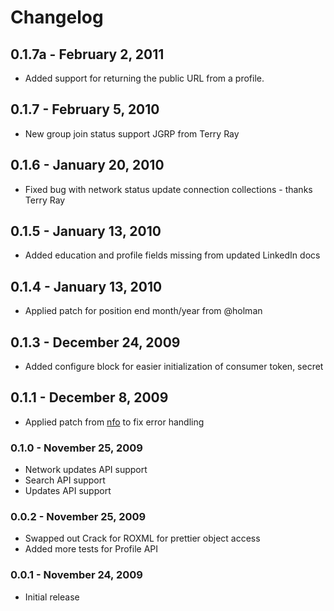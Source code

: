# Changelog

##  0.1.7a - February 2, 2011

* Added support for returning the public URL from a profile.

##  0.1.7 - February 5, 2010

* New group join status support JGRP from Terry Ray

##  0.1.6 - January 20, 2010

* Fixed bug with network status update connection collections - thanks Terry Ray

##  0.1.5 - January 13, 2010
* Added education and profile fields missing from updated LinkedIn docs
##  0.1.4 - January 13, 2010

* Applied patch for position end month/year from @holman

##  0.1.3 - December 24, 2009

* Added configure block for easier initialization of consumer token, secret

##  0.1.1 - December 8, 2009

* Applied patch from [nfo](http://github.com/nfo) to fix error handling 

### 0.1.0 - November 25, 2009

* Network updates API support
* Search API support
* Updates API support

### 0.0.2 - November 25, 2009

* Swapped out Crack for ROXML for prettier object access
* Added more tests for Profile API

### 0.0.1 - November 24, 2009

* Initial release
